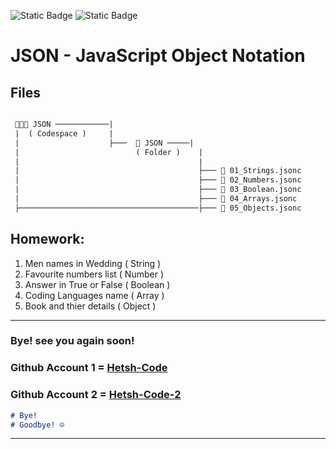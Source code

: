 ![Static Badge](https://img.shields.io/badge/is%20easy%20and%20good%20for%20database%20Developers.-path?logo=json&label=JSON%20-%20JavaScript%20Object%20Notation&labelColor=%23F9A825&color=%23000000)
![Static Badge](https://img.shields.io/badge/Hetsh--Code%2C%20Hetsh--Code--2-path?logo=github&label=Github&labelColor=%23000000&color=%2300ff000)

# JSON - JavaScript Object Notation

## Files

```txt

 🧑🏻‍💻 JSON ────────────|
 |  ( Codespace )     |
 |                    ├───  📁 JSON ─────|
 |                          ( Folder )    |
 |                                        |
 |	        			        		  ├─── 📄 01_Strings.jsonc
 | 		        				          ├─── 📄 02_Numbers.jsonc
 | 		     					          ├─── 📄 03_Boolean.jsonc
 |		       					          ├─── 📄 04_Arrays.jsonc
 ├────────────────────────────────────────├─── 📄 05_Objects.jsonc

```

## Homework:
1. Men names in Wedding ( String )
2. Favourite numbers list ( Number )
3. Answer in True or False ( Boolean )
4. Coding Languages name ( Array )
5. Book and thier details ( Object )

---

### Bye! see you again soon!
### Github Account 1 = [Hetsh-Code](https://github.com/Hetsh-code)
### Github Account 2 = [Hetsh-Code-2](https://github.com/Hetsh-code-2)
```markdown
# Bye!
# Goodbye! ☺️
```
---